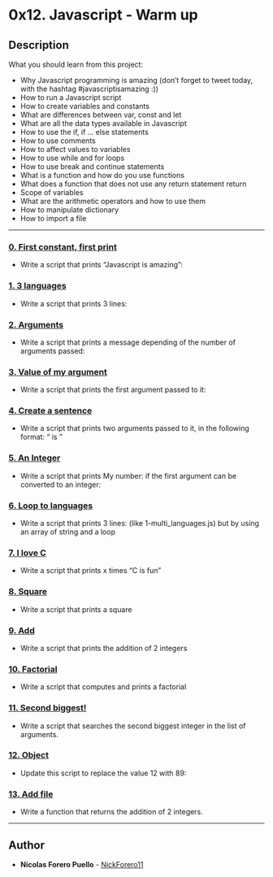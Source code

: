 # 0x12. Javascript - Warm up

## Description

What you should learn from this project:

* Why Javascript programming is amazing (don’t forget to tweet today, with the hashtag #javascriptisamazing :))
* How to run a Javascript script
* How to create variables and constants
* What are differences between var, const and let
* What are all the data types available in Javascript
* How to use the if, if ... else statements
* How to use comments
* How to affect values to variables
* How to use while and for loops
* How to use break and continue statements
* What is a function and how do you use functions
* What does a function that does not use any return statement return
* Scope of variables
* What are the arithmetic operators and how to use them
* How to manipulate dictionary
* How to import a file

---

### [0. First constant, first print](./0-javascript_is_amazing.js)

* Write a script that prints “Javascript is amazing”:

### [1. 3 languages](./1-multi_languages.js)

* Write a script that prints 3 lines:

### [2. Arguments](./2-arguments.js)

* Write a script that prints a message depending of the number of arguments passed:

### [3. Value of my argument](./3-value_argument.js)

* Write a script that prints the first argument passed to it:

### [4. Create a sentence](./4-concat.js)

* Write a script that prints two arguments passed to it, in the following format: “ is ”

### [5. An Integer](./5-to_integer.js)

* Write a script that prints My number: <first argument converted in integer> if the first argument can be converted to an integer:

### [6. Loop to languages](./6-multi_languages_loop.js)

* Write a script that prints 3 lines: (like 1-multi_languages.js) but by using an array of string and a loop

### [7. I love C](./7-multi_c.js)

* Write a script that prints x times “C is fun”

### [8. Square](./8-square.js)

* Write a script that prints a square

### [9. Add](./9-add.js)

* Write a script that prints the addition of 2 integers

### [10. Factorial](./10-factorial.js)

* Write a script that computes and prints a factorial

### [11. Second biggest!](./11-second_biggest.js)

* Write a script that searches the second biggest integer in the list of arguments.

### [12. Object](./12-object.js)

* Update this script to replace the value 12 with 89:

### [13. Add file](./13-add.js)

* Write a function that returns the addition of 2 integers.

---

## Author

* **Nicolas Forero Puello** - [NickForero11](https://github.com/NickForero11)
